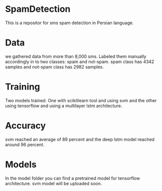 # SpamDetection
This is a repositor for sms spam detection in Persian language. 

# Data
we gathered data from more than 8,000 sms. Labeled them manually accordingly in to two classes: spam and not-spam. spam class has 4342 samples and not-spam class has 2982 samples. 

# Training
Two models trained. One with scikitlearn tool and using svm and the other using tensorflow and using a multilayer lstm architecture. 

# Accuracy
svm reached an average of 89 percent and the deep lstm model reached around 96 percent. 

# Models
In the model folder you can find a pretrained model for tensorflow architecture. svm model will be uploaded soon. 

